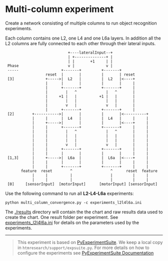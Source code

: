 # Multi-column experiment

Create a network consisting of multiple columns to run object recognition 
experiments. 

Each column contains one L2, one L4 and one L6a layers. In addition all the L2 
columns are fully connected to each other through their lateral inputs.

```
                            +----lateralInput--+
                            | +--------------+ |
                            | |       +1     | |
 Phase                      v |              v |
 -----                   +-------+         +-------+
                  reset  |       |         |       | reset
 [3]              +----->|  L2   |         |  L2   |<----+
                  |      |       |         |       |     |
                  |      +-------+         +-------+     |
                  |        |   ^             |   ^       |
                  |     +1 |   |          +1 |   |       |
                  |        |   |             |   |       |
                  |        v   |             v   |       |
                  |      +-------+         +-------+     |
 [2]        +----------->|       |         |       |<----------+
            |     |      |  L4   |         |  L4   |     |     |
            |     +----->|       |         |       |<----+     |
            |     |      +-------+         +-------+     |     |
            |     |        |   ^             |   ^       |     |
            |     |        |   |             |   |       |     |
            |     |        |   |             |   |       |     |
            |     |        v   |             v   |       |     |
            |     |      +-------+         +-------+     |     |
            |     |      |       |         |       |     |     |
 [1,3]      |     +----->|  L6a  |         |  L6a  |<----+     |
            |     |      |       |         |       |     |     |
            |     |      +-------+         +-------+     |     |
       feature  reset        ^                 ^      reset  feature
            |     |          |                 |         |     |
            |     |          |                 |         |     |
 [0]     [sensorInput]  [motorInput]      [motorInput] [sensorInput]
```


Use the following command to run all **L2-L4-L6a** experiments:
```
python multi_column_convergence.py -c experiments_l2l4l6a.ini
```
The [./results](./results) directory will contain the the chart and raw results 
data used to create the chart. One result folder per experiment. 
See [experiments_l2l4l6a.ini](experiments_l2l4l6a.ini) for details on the 
parameters used by the experiments.


--------------------------------------------------------------------------------
> This experiment is based on [PyExperimentSuite](https://github.com/rueckstiess/expsuite). 
> We keep a local copy in `htmresearch/support/expsuite.py`. For more details on 
> how to configure the experiments see [PyExperimentSuite Documentation](https://github.com/rueckstiess/expsuite/blob/master/documentation.pdf)  